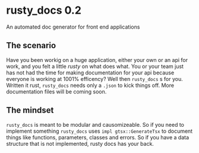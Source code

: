 # rusty_docs 0.2
An automated doc generator for front end applications

## The scenario
Have you been workig on a huge application, either your own or an api for work, and you felt a little *rusty* on what does what. You or your team just has not had the time for making documentation for your api because everyone is working at 1001% efficency? Well then `rusty_docs` s for you. Written it rust, `rusty_docs` needs only a `.json` to kick things off. More documentation files will be coming soon.

## The mindset
`rusty_docs` is meant to be modular and causomizeable. So if you need to implement something `rusty_docs` uses `impl gtsx::GenerateTsx` to document things like functions, parameters, classes and errors. So if you have a data structure that is not implemented, rusty docs has your back.

